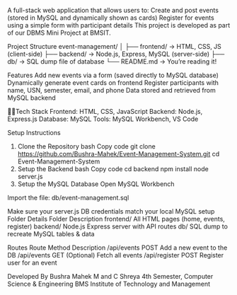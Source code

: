 A full-stack web application that allows users to:
Create and post events (stored in MySQL and dynamically shown as cards)
Register for events using a simple form with participant details
This project is developed as part of our DBMS Mini Project at BMSIT.

Project Structure
event-management/
│
├── frontend/        → HTML, CSS, JS (client-side)
├── backend/         → Node.js, Express, MySQL (server-side)
├── db/              → SQL dump file of database
└── README.md        → You’re reading it!

 Features
Add new events via a form (saved directly to MySQL database)
Dynamically generate event cards on frontend
Register participants with name, USN, semester, email, and phone
Data stored and retrieved from MySQL backend

🧑‍💻Tech Stack
Frontend: HTML, CSS, JavaScript
Backend: Node.js, Express.js
Database: MySQL
Tools: MySQL Workbench, VS Code


 Setup Instructions
1. Clone the Repository
bash
Copy code
git clone https://github.com/Bushra-Mahek/Event-Management-System.git
cd Event-Management-System
2. Setup the Backend
bash
Copy code
cd backend
npm install
node server.js
3. Setup the MySQL Database
Open MySQL Workbench

Import the file: db/event-management.sql

Make sure your server.js DB credentials match your local MySQL setup Folder Details
Folder	Description
frontend/	All HTML pages (home, events, register)
backend/	Node.js Express server with API routes
db/	SQL dump to recreate MySQL tables & data

Routes
Route	Method	Description
/api/events	POST	Add a new event to the DB
/api/events	GET	(Optional) Fetch all events
/api/register	POST	Register user for an event

 Developed By
Bushra Mahek M and C Shreya
4th Semester, Computer Science & Engineering
BMS Institute of Technology and Management
